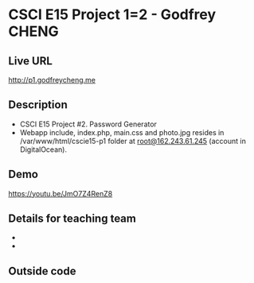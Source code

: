 # CSCI E15 Project 1=2 - Godfrey CHENG

## Live URL
<http://p1.godfreycheng.me>

## Description
- CSCI E15 Project #2. Password Generator
- Webapp include, index.php, main.css and photo.jpg resides in /var/www/html/cscie15-p1 folder at root@162.243.61.245 (account in DigitalOcean).


## Demo
<https://youtu.be/JmO7Z4RenZ8>

## Details for teaching team
* [main.css]: <http://p1.godfreycheng.me/css/main.css>
* [git repo]: <https://github.com/gclc88/cscie15-p1>

## Outside code

